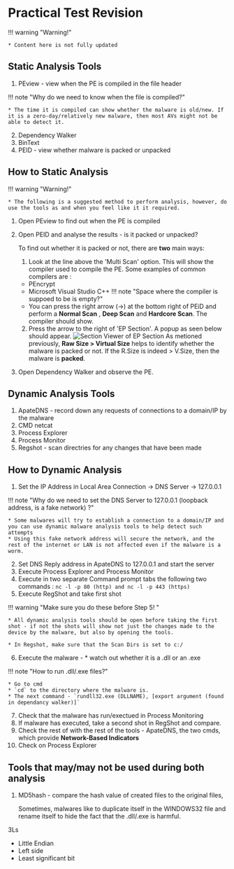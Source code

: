 # Practical Test Revision

!!! warning "Warning!"

    * Content here is not fully updated

## Static Analysis Tools

1. PEview - view when the PE is compiled in the file header

!!! note "Why do we need to know when the file is compiled?"

    * The time it is compiled can show whether the malware is old/new. If it is a zero-day/relatively new malware, then most AVs might not be able to detect it.

2. Dependency Walker
3. BinText
4. PEID - view whether malware is packed or unpacked

## How to Static Analysis
!!! warning "Warning!"

    * The following is a suggested method to perform analysis, however, do use the tools as and when you feel like it it required.

1. Open PEview to find out when the PE is compiled
2. Open PEID and analyse the results - is it packed or unpacked?

   To find out whether it is packed or not, there are **two** main ways:
   1. Look at the line above the 'Multi Scan' option. This will show the compiler used to compile the PE. 
   Some examples of common compilers are :
   -  PEncrypt
   -  Microsoft Visual Studio C++
!!! note "Space where the compiler is suppoed to be is empty?"

    *  You can press the right arrow (->) at the bottom right of PEiD and perform a <b>Normal Scan</b> , <b>Deep Scan</b> and <b>Hardcore Scan</b>. The compiler should show.
   
   2. Press the arrow to the right of 'EP Section'. A popup as seen below should appear.
   ![Section Viewer of EP Section](https://user-images.githubusercontent.com/103948042/200547934-a41786a9-2087-41c5-b7a8-69f0e1be1c10.png)
   As metioned previously, **Raw Size > Virtual Size** helps to identify whether the malware is packed or not. If the R.Size is indeed > V.Size, then the malware is **packed**.
3. Open Dependency Walker and observe the PE.
   

## Dynamic Analysis Tools

1. ApateDNS - record down any requests of connections to a domain/IP by the malware
2. CMD netcat
3. Process Explorer
4. Process Monitor
5. Regshot - scan directries for any changes that have been made

## How to Dynamic Analysis

1. Set the IP Address in Local Area Connection -> DNS Server -> 127.0.0.1

!!! note "Why do we need to set the DNS Server to 127.0.0.1 (loopback address, is a fake network) ?"

    * Some malwares will try to establish a connection to a domain/IP and you can use dynamic malware analysis tools to help detect such attempts
    * Using this fake network address will secure the network, and the rest of the internet or LAN is not affected even if the malware is a worm.

2. Set DNS Reply address in ApateDNS to 127.0.0.1 and start the server
3. Execute Process Explorer and Process Monitor
4. Execute in two separate Command prompt tabs the following two commands : `nc -l -p 80 (http) and nc -l -p 443 (https)`
5. Execute RegShot and take first shot

!!! warning "Make sure you do these before Step 5! "

    * All dynamic analysis tools should be open before taking the first shot - if not the shots will show not just the changes made to the device by the malware, but also by opening the tools.

    * In Regshot, make sure that the Scan Dirs is set to c:/

6. Execute the malware - * watch out whether it is a .dll or an .exe 

!!! note "How to run .dll/.exe files?"

    * Go to cmd
    * `cd` to the directory where the malware is.
    * The next command - `rundll32.exe (DLLNAME), [export argument (found in dependancy walker)]`

7. Check that the malware has run/exectued in Process Monitoring
8. If malware has executed, take a second shot in RegShot and compare.
9. Check the rest of with the rest of the tools - ApateDNS, the two cmds, which provide **Network-Based Indicators**
10. Check on Process Explorer

## Tools that may/may not be used during both analysis

1. MD5hash - compare the hash value of created files to the original files,

   Sometimes, malwares like to duplicate itself in the WINDOWS32 file and rename itself to hide the fact that the .dll/.exe is harmful.

3Ls

- Little Endian
- Left side
- Least significant bit
